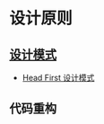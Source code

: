 # 设计原则

## [设计模式](design-philosophy/design-pattern/)

* [Head First 设计模式](design-philosophy/design-pattern/head-first-design-pattern/)

## 代码重构